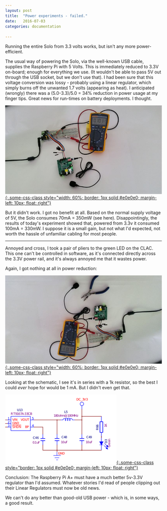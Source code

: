 ```yaml
---
layout: post
title:  "Power experiments - failed."
date:   2016-07-03
categories: documentation

---
```


Running the entire Solo from 3.3 volts works, but isn't any more
power-efficient.

The usual way of powering the Solo, via the well-known USB cable,
supplies the Raspberry Pi with 5 Volts.  This is immediately reduced
to 3.3V on-board; enough for everything we use. (It wouldn't be able
to pass 5V out through the USB socket, but we don't use that).  I had
been sure that this voltage conversion was lossy - probably using a
linear regulator, which simply burns off the unwanted 1.7 volts
(appearing as heat).  I anticipated (wrongly) there was a
(5.0-3.3)/5.0 = 34% reduction in power usage at my finger tips.  Great
news for run-times on battery deployments.  I thought.

[![Solo on 3.3v power](/img/power-experiments-led.jpg "Solo on 3.3v power" ){:.some-css-class style="width: 60%; border: 1px solid #e0e0e0; margin-left: 10px; float: right"}](/img/power-experiments-led.jpg)

But it didn't work.  I got no benefit at all.  Based on the normal
supply voltage of 5V, the Solo consumes 70mA = 350mW (see here).
Disappointingly, the results of today's experiment showed that,
powered from 3.3v it consumed 100mA = 330mW.  I suppose it is a small
gain, but not what I'd expected, not worth the hassle of unfamiliar
cabling for most people.

<hr>

Annoyed and cross, I took a pair of pliers to the green LED on the
CLAC.  This one can't be controlled in software, as it's connected
directly across the 3.3V power rail, and it's always annoyed me that
it wastes power.

Again, I got nothing at all in power reduction:

[![Without LED - no difference](/img/power-experiments-without-led.jpg "without LED - no difference" ){:.some-css-class style="width: 60%; border: 1px solid #e0e0e0; margin-left: 10px; float: right"}](/img/power-experiments-without-led.jpg)

Looking at the schematic, I see it's in series with a 1k resistor, so
the best I could _ever_ hope for would be 1 mA.  But I didn't even get
that.

[![schematic](/img/schematic-snippet.png "schematic of CLAC" ){:.some-css-class style="border: 1px solid #e0e0e0; margin-left: 10px; float: right"}](/img/schematic-snippet.png)

Conclusion: The Raspberry Pi A+ must have a much better 5v-3.3V
regulator than I'd assumed.  Whatever stories I'd read of people
clipping out their Linear Regulators must now be old news.

We can't do any better than good-old USB power - which is, in some
ways, a good result.


